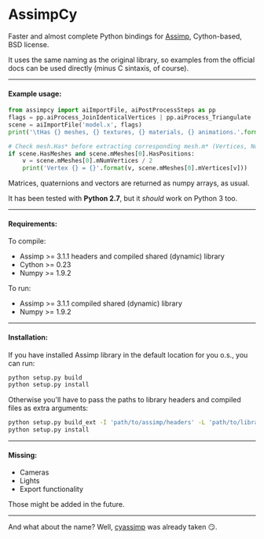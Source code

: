 # AssimpCy
Faster and almost complete Python bindings for [Assimp](http://assimp.sourceforge.net/), Cython-based, BSD license.

It uses the same naming as the original library, so examples from the official docs can be used directly (minus C sintaxis, of course).
    
---

#### Example usage:

```python
from assimpcy import aiImportFile, aiPostProcessSteps as pp 
flags = pp.aiProcess_JoinIdenticalVertices | pp.aiProcess_Triangulate 
scene = aiImportFile('model.x', flags)
print('\tHas {} meshes, {} textures, {} materials, {} animations.'.format(scene.mNumMeshes,                                                                                 scene.mNumTextures,                                                                                  scene.mNumMaterials,                                                                                  scene.mNumAnimations)) 

# Check mesh.Has* before extracting corresponding mesh.m* (Vertices, Normals, etc)
if scene.HasMeshes and scene.mMeshes[0].HasPositions:
    v = scene.mMeshes[0].mNumVertices / 2
    print('Vertex {} = {}'.format(v, scene.mMeshes[0].mVertices[v]))
```

Matrices, quaternions and vectors are returned as numpy arrays, as usual.

It has been tested with **Python 2.7**, but it *should* work on Python 3 too.

---

#### Requirements:

To compile:

* Assimp >= 3.1.1 headers and compiled shared (dynamic) library
* Cython >= 0.23
* Numpy >= 1.9.2


To run:

* Assimp >= 3.1.1 compiled shared (dynamic) library
* Numpy >= 1.9.2

---

#### Installation:

If you have installed Assimp library in the default location for you o.s., you can run:

```sh
python setup.py build
python setup.py install
```	

Otherwise you'll have to pass the paths to library headers and compiled files as extra arguments:

```sh
python setup.py build_ext -I 'path/to/assimp/headers' -L 'path/to/library/libassimp.a_or_.so'
python setup.py install
```
---

#### Missing:

* Cameras
* Lights
* Export functionality

Those might be added in the future.

---

And what about the name? Well, [cyassimp](https://github.com/menpo/cyassimp) was already taken :smirk:.